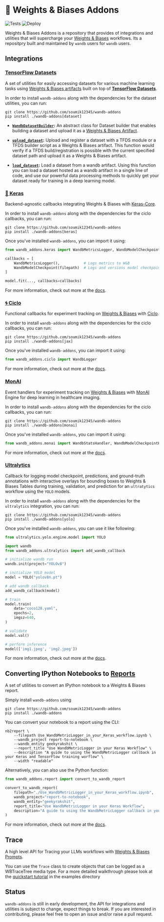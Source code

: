 # 🐝 Weights & Biases Addons

![Tests](https://github.com/soumik12345/wandb-addons/actions/workflows/tests.yml/badge.svg)
![Deploy](https://github.com/soumik12345/wandb-addons/actions/workflows/deploy.yml/badge.svg)

Weights & Biases Addons is a repository that provides of integrations and utilities that will supercharge your [Weights & Biases](https://wandb.ai/site) workflows. Its a repositpry built and maintained by `wandb` users for `wandb` users.

## Integrations

### [TensorFlow Datasets](https://www.tensorflow.org/datasets)

A set of utilities for easily accessing datasets for various machine learning tasks using [Weights & Biases artifacts](https://docs.wandb.ai/guides/artifacts) built on top of [**TensorFlow Datasets**](https://www.tensorflow.org/datasets).

In order to install `wandb-addons` along with the dependencies for the dataset utilities, you can run:

```shell
git clone https://github.com/soumik12345/wandb-addons
pip install ./wandb-addons[dataset]
```

- **[`WandbDatasetBuilder`](https://soumik12345.github.io/wandb-addons/dataset/dataset_loading/#wandb_addons.dataset.dataset_builder.WandbDatasetBuilder):** An abstract class for Dataset builder that enables building a dataset and upload it as a [Weights & Biases Artifact](https://docs.wandb.ai/guides/artifacts).

- **[`upload_dataset`](https://soumik12345.github.io/wandb-addons/dataset/dataset_loading/#wandb_addons.dataset.dataset_upload.upload_dataset):** Upload and register a dataset with a TFDS module or a TFDS builder script as a Weights & Biases artifact. This function would verify if a TFDS build/registration is possible with the current specified dataset path and upload it as a Weights & Biases artifact.

- **[`load_dataset`](https://soumik12345.github.io/wandb-addons/dataset/dataset_loading/#wandb_addons.dataset.dataset_loading.load_dataset):** Load a dataset from a wandb artifact. Using this function you can load a dataset hosted as a wandb artifact in a single line of code, and use our powerful data processing methods to quickly get your dataset ready for training in a deep learning model.

### [🦄 Keras](https://github.com/keras-team/keras-core)

Backend-agnostic callbacks integrating Weights & Biases with [Keras-Core](https://github.com/keras-team/keras-core).

In order to install `wandb-addons` along with the dependencies for the ciclo callbacks, you can run:

```shell
git clone https://github.com/soumik12345/wandb-addons
pip install ./wandb-addons[keras]
```

Once you've installed `wandb-addons`, you can import it using:

```python
from wandb_addons.keras import WandbMetricsLogger, WandbModelCheckpoint

callbacks = [
    WandbMetricsLogger(),           # Logs metrics to W&B
    WandbModelCheckpoint(filepath)  # Logs and versions model checkpoints to W&B
]

model.fit(..., callbacks=callbacks)
```

For more information, check out more at the [docs](https://soumik12345.github.io/wandb-addons/keras/).

### [🌀 Ciclo](https://github.com/cgarciae/ciclo)

Functional callbacks for experiment tracking on [Weights & Biases](https://wandb.ai/site) with [Ciclo](https://github.com/cgarciae/ciclo).

In order to install `wandb-addons` along with the dependencies for the ciclo callbacks, you can run:

```shell
git clone https://github.com/soumik12345/wandb-addons
pip install ./wandb-addons[jax]
```

Once you've installed `wandb-addons`, you can import it using:

```python
from wandb_addons.ciclo import WandbLogger
```

For more information, check out more at the [docs](https://soumik12345.github.io/wandb-addons/ciclo/ciclo/).

### [MonAI](https://github.com/Project-MONAI/MONAI)

Event handlers for experiment tracking on [Weights & Biases](https://wandb.ai/site) with [MonAI](https://github.com/Project-MONAI/MONAI) Engine for deep learning in healthcare imaging.

In order to install `wandb-addons` along with the dependencies for the ciclo callbacks, you can run:

```shell
git clone https://github.com/soumik12345/wandb-addons
pip install ./wandb-addons[monai]
```

Once you've installed `wandb-addons`, you can import it using:

```python
from wandb_addons.monai import WandbStatsHandler, WandbModelCheckpointHandler
```

For more information, check out more at the [docs](https://soumik12345.github.io/wandb-addons/monai/monai/).

### [Ultralytics](https://github.com/ultralytics/ultralytics)

Callback for logging model checkpoint, predictions, and ground-truth annotations with interactive overlays for bounding boxes to Weights & Biases Tables during training, validation, and prediction for an `ultratytics` workflow using the `YOLO` models.

In order to install `wandb-addons` along with the dependencies for the `ultralytics` integration, you can run:

```shell
git clone https://github.com/soumik12345/wandb-addons
pip install ./wandb-addons[yolo]
```

Once you've installed `wandb-addons`, you can use it like following:

```python
from ultralytics.yolo.engine.model import YOLO

import wandb
from wandb_addons.ultralytics import add_wandb_callback

# initialize wandb run
wandb.init(project="YOLOv8")

# initialize YOLO model
model = YOLO("yolov8n.pt")

# add wandb callback
add_wandb_callback(model)

# train
model.train(
    data="coco128.yaml",
    epochs=2,
    imgsz=640,
)

# validate
model.val()

# perform inference
model(['img1.jpeg', 'img2.jpeg'])
```

For more information, check out more at the [docs](https://soumik12345.github.io/wandb-addons/ultralytics/yolo/).


## Converting IPython Notebooks to [Reports](https://docs.wandb.ai/guides/reports)

A set of utilities to convert an IPython notebook to a Weights & Biases report.

Simply install `wandb-addons` using

```shell
git clone https://github.com/soumik12345/wandb-addons
pip install ./wandb-addons
```

You can convert your notebook to a report using the CLI:

```shell
nb2report \
    --filepath Use_WandbMetricLogger_in_your_Keras_workflow.ipynb \
    --wandb_project report-to-notebook \
    --wandb_entity geekyrakshit \
    --report_title "Use WandbMetricLogger in your Keras Workflow" \
    --description "A guide to using the WandbMetricLogger callback in your Keras and TensorFlow training worflow" \
    --width "readable"
```

Alternatively, you can also use the Python function:

```python
from wandb_addons.report import convert_to_wandb_report

convert_to_wandb_report(
    filepath="./Use_WandbMetricLogger_in_your_Keras_workflow.ipynb",
    wandb_project="report-to-notebook",
    wandb_entity="geekyrakshit",
    report_title="Use WandbMetricLogger in your Keras Workflow",
    description="A guide to using the WandbMetricLogger callback in your Keras and TensorFlow training worflow"
)
```

For more information, check out more at the [docs](https://soumik12345.github.io/wandb-addons/report/).

## Trace
A high level API for Tracing your LLMs workflows with [Weights & Biases Prompts](https://wandb.ai/site/prompts).

You can use the `Trace` class to create objects that can be logged as a WBTraceTree media type. 
For a more detailed walkthrough please look at the [quickstart tutorial](docs/prompts/examples/Trace_QuickStart.ipynb) in the examples directory 

## Status

`wandb-addons` is still in early development, the API for integrations and utilities is subject to change, expect things to break. If you are interested in contributing, please feel free to open an issue and/or raise a pull request.
